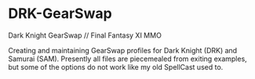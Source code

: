 # DRK-GearSwap
Dark Knight GearSwap // Final Fantasy XI MMO

Creating and maintaining GearSwap profiles for Dark Knight (DRK) and Samurai (SAM).  Presently all files are piecemealed
from exiting examples, but some of the options do not work like my old SpellCast used to.
